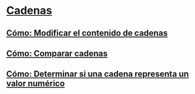 # [Cadenas](index.md)
## [Cómo: Modificar el contenido de cadenas](how-to-modify-string-contents.md)
## [Cómo: Comparar cadenas](how-to-compare-strings.md)
## [Cómo: Determinar si una cadena representa un valor numérico](how-to-determine-whether-a-string-represents-a-numeric-value.md)
